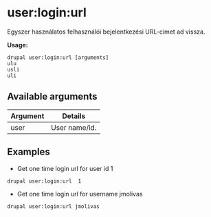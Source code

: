 # user:login:url
Egyszer használatos felhasználói bejelentkezési URL-címet ad vissza.

**Usage:**
```
drupal user:login:url [arguments]
ulu
usli
uli
```

## Available arguments
Argument | Details
---------|-------------
user | User name/id.

## Examples
* Get one time login url for user id 1
```
drupal user:login:url  1
```
* Get one time login url for username jmolivas
```
drupal user:login:url jmolivas
```
